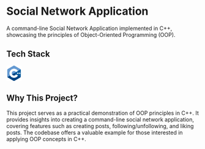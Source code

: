 # Social Network Application

A command-line Social Network Application implemented in C++, showcasing the principles of Object-Oriented Programming (OOP).

## Tech Stack

<a href="https://www.w3schools.com/cpp/" target="_blank" rel="noreferrer"> <img src="https://raw.githubusercontent.com/devicons/devicon/master/icons/cplusplus/cplusplus-original.svg" alt="cplusplus" width="40" height="40"/> </a>

## Why This Project?

This project serves as a practical demonstration of OOP principles in C++. It provides insights into creating a command-line social network application, covering features such as creating posts, following/unfollowing, and liking posts. The codebase offers a valuable example for those interested in applying OOP concepts in C++.
